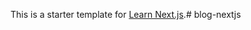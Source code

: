 This is a starter template for [Learn Next.js](https://nextjs.org/learn).#   b l o g - n e x t j s  
 